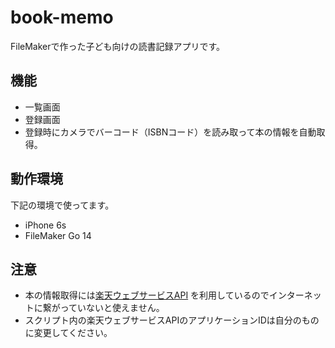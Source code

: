 # book-memo

FileMakerで作った子ども向けの読書記録アプリです。

## 機能

* 一覧画面
* 登録画面
* 登録時にカメラでバーコード（ISBNコード）を読み取って本の情報を自動取得。

## 動作環境

下記の環境で使ってます。

* iPhone 6s
* FileMaker Go 14

## 注意

* 本の情報取得には[楽天ウェブサービスAPI](https://webservice.rakuten.co.jp/api/bookstotalsearch/) を利用しているのでインターネットに繋がっていないと使えません。
* スクリプト内の楽天ウェブサービスAPIのアプリケーションIDは自分のものに変更してください。

